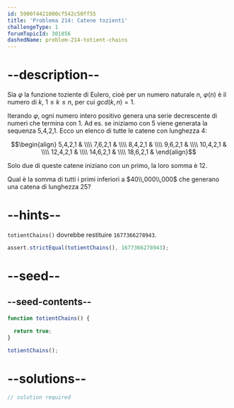 ```yaml
---
id: 5900f4421000cf542c50ff55
title: 'Problema 214: Catene tozienti'
challengeType: 1
forumTopicId: 301856
dashedName: problem-214-totient-chains
---
```


# --description--

Sia $φ$ la funzione toziente di Eulero, cioè per un numero naturale $n$, $φ(n)$ è il numero di $k$, $1 ≤ k ≤ n$, per cui $gcd(k,n) = 1$.

Iterando $φ$, ogni numero intero positivo genera una serie decrescente di numeri che termina con 1. Ad es. se iniziamo con 5 viene generata la sequenza 5,4,2,1. Ecco un elenco di tutte le catene con lunghezza 4:

$$\begin{align}    5,4,2,1 & \\\\
   7,6,2,1 & \\\\    8,4,2,1 & \\\\
   9,6,2,1 & \\\\   10,4,2,1 & \\\\
  12,4,2,1 & \\\\   14,6,2,1 & \\\\
  18,6,2,1 & \end{align}$$

Solo due di queste catene iniziano con un primo, la loro somma è 12.

Qual è la somma di tutti i primi inferiori a $40\\,000\\,000$ che generano una catena di lunghezza 25?

# --hints--

`totientChains()` dovrebbe restituire `1677366278943`.

```js
assert.strictEqual(totientChains(), 1677366278943);
```

# --seed--

## --seed-contents--

```js
function totientChains() {

  return true;
}

totientChains();
```

# --solutions--

```js
// solution required
```
